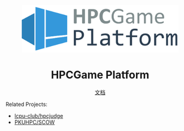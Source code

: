 <div align="center">
  <img alt="logo" src="docs/assets/hpcgame_platform.svg" height="128">
  <h1>HPCGame Platform</h1>

[文档](./docs/README.md)

</div>

Related Projects:

- [lcpu-club/hpcjudge](https://github.com/lcpu-club/hpcjudge)
- [PKUHPC/SCOW](https://github.com/PKUHPC/SCOW)
